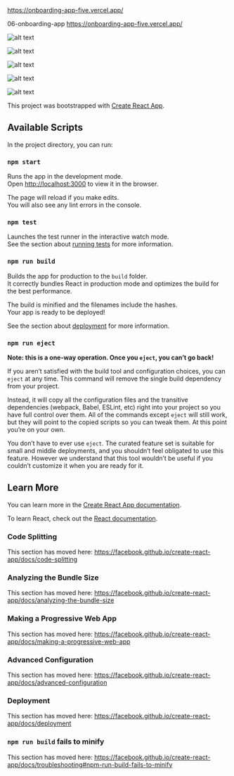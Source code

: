 https://onboarding-app-five.vercel.app/

06-onboarding-app https://onboarding-app-five.vercel.app/

![alt text](https://1.bp.blogspot.com/-4QNNyEPbByc/XyplXSjCdvI/AAAAAAAAAbw/wB3DgEfVhDwdOa-FFdB4Qizfjrk65huhQCLcBGAsYHQ/s1622/Capture01.JPG)

![alt text](https://1.bp.blogspot.com/-9eDAheuQL8Q/XyplXZV4vUI/AAAAAAAAAb0/S7GwjXNo2IAWsPr2_dUXMFfObiwaVSMuQCLcBGAsYHQ/s1692/Capture02.JPG)

![alt text](https://1.bp.blogspot.com/-s43LWF7Nu9w/XyplXcdVneI/AAAAAAAAAbs/zocBnas-wPoWiuwV9Cq8jdDvjjqiyU4ugCLcBGAsYHQ/s1623/Capture03.JPG)

![alt text](https://1.bp.blogspot.com/-P86F0EvMyME/XyplYHdrJBI/AAAAAAAAAb4/ENr_v_6NGisfIvglkXt6hnHfmxVGJ8l4QCLcBGAsYHQ/s1651/Capture04.JPG)

![alt text](https://1.bp.blogspot.com/-8DRXFvV9hGs/XyplYd0Qc8I/AAAAAAAAAb8/eXmevrdK9jggM9U46sN8-coyI008oK9YgCLcBGAsYHQ/s1590/Capture05.JPG)

This project was bootstrapped with [Create React App](https://github.com/facebook/create-react-app).

## Available Scripts

In the project directory, you can run:

### `npm start`

Runs the app in the development mode.<br />
Open [http://localhost:3000](http://localhost:3000) to view it in the browser.

The page will reload if you make edits.<br />
You will also see any lint errors in the console.

### `npm test`

Launches the test runner in the interactive watch mode.<br />
See the section about [running tests](https://facebook.github.io/create-react-app/docs/running-tests) for more information.

### `npm run build`

Builds the app for production to the `build` folder.<br />
It correctly bundles React in production mode and optimizes the build for the best performance.

The build is minified and the filenames include the hashes.<br />
Your app is ready to be deployed!

See the section about [deployment](https://facebook.github.io/create-react-app/docs/deployment) for more information.

### `npm run eject`

**Note: this is a one-way operation. Once you `eject`, you can’t go back!**

If you aren’t satisfied with the build tool and configuration choices, you can `eject` at any time. This command will remove the single build dependency from your project.

Instead, it will copy all the configuration files and the transitive dependencies (webpack, Babel, ESLint, etc) right into your project so you have full control over them. All of the commands except `eject` will still work, but they will point to the copied scripts so you can tweak them. At this point you’re on your own.

You don’t have to ever use `eject`. The curated feature set is suitable for small and middle deployments, and you shouldn’t feel obligated to use this feature. However we understand that this tool wouldn’t be useful if you couldn’t customize it when you are ready for it.

## Learn More

You can learn more in the [Create React App documentation](https://facebook.github.io/create-react-app/docs/getting-started).

To learn React, check out the [React documentation](https://reactjs.org/).

### Code Splitting

This section has moved here: https://facebook.github.io/create-react-app/docs/code-splitting

### Analyzing the Bundle Size

This section has moved here: https://facebook.github.io/create-react-app/docs/analyzing-the-bundle-size

### Making a Progressive Web App

This section has moved here: https://facebook.github.io/create-react-app/docs/making-a-progressive-web-app

### Advanced Configuration

This section has moved here: https://facebook.github.io/create-react-app/docs/advanced-configuration

### Deployment

This section has moved here: https://facebook.github.io/create-react-app/docs/deployment

### `npm run build` fails to minify

This section has moved here: https://facebook.github.io/create-react-app/docs/troubleshooting#npm-run-build-fails-to-minify
